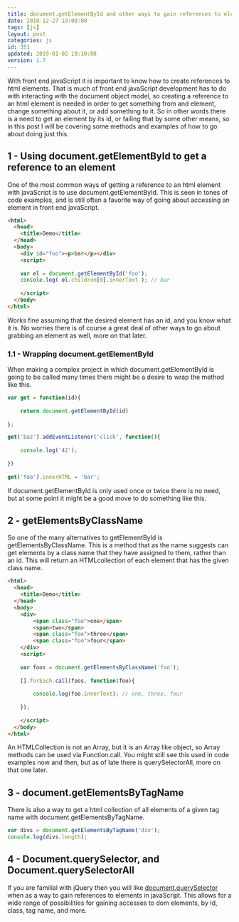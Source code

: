 ```yaml
---
title: document.getElementById and other ways to gain references to elements in javaScript
date: 2018-12-27 19:08:00
tags: [js]
layout: post
categories: js
id: 351
updated: 2019-01-02 19:10:08
version: 1.7
---
```


With front end javaScript it is important to know how to create references to html elements. That is much of front end javaScript development has to do with interacting with the document object model, so creating a reference to an html element is needed in order to get something from and element, change something about it, or add something to it. So in other words there is a need to get an element by its id, or failing that by some other means, so in this post I will be covering some methods and examples of how to go about doing just this.

<!-- more -->

## 1 - Using document.getElementById to get a reference to an element

One of the most common ways of getting a reference to an html element with javaScript is to use document.getElementById. This is seen in tones of code examples, and is still often a favorite way of going about accessing an element in front end javaScript.

```html
<html>
  <head>
    <title>Demo</title>
  </head>
  <body>
    <div id="foo"><p>bar</p></div>
    <script>
 
    var el = document.getElementById('foo');
    console.log( el.children[0].innerText ); // bar
 
    </script>
  </body>
</html>
```

Works fine assuming that the desired element has an id, and you know what it is. No worries there is of course a great deal of other ways to go about grabbing an element as well, more on that later.

### 1.1 - Wrapping document.getElementById

When making a complex project in which document.getElementById is going to be called many times there might be a desire to wrap the method like this.

```js
var get = function(id){
 
    return document.getElementById(id)
 
};

get('baz').addEventListener('click', function(){
 
    console.log('42');
 
})
 
get('foo').innerHTML = 'bar';
```

If document.getElementById is only used once or twice there is no need, but at some point it might be a good move to do something like this.

## 2 - getElementsByClassName

So one of the many alternatives to getElementById is getElementsByClassName. This is a method that as the name suggests can get elements by a class name that they have assigned to them, rather than an id. This will return an HTMLcollection of each element that has the given class name.

```html
<html>
  <head>
    <title>Demo</title>
  </head>
  <body>
    <div>
        <span class="foo">one</span>
        <span>two</span>
        <span class="foo">three</span>
        <span class="foo">four</span>
    </div>
    <script>
    
    var foos = document.getElementsByClassName('foo');
    
    [].forEach.call(foos, function(foo){
    
        console.log(foo.innerText); // one, three, four
    
    });
    
    </script>
  </body>
</html>
```

An HTMLCollection is not an Array, but it is an Array like object, so Array methods can be used via Function.call. You might still see this used in code examples now and then, but as of late there is querySelectorAll, more on that one later.

## 3 - document.getElementsByTagName

There is also a way to get a html collection of all elements of a given tag name with document.getElementsByTagName.

```js
var divs = document.getElementsByTagName('div');
console.log(divs.length);
```

## 4 - Document.querySelector, and Document.querySelectorAll

If you are familial with jQuery then you will like [document.querySelector](https://developer.mozilla.org/en-US/docs/Web/API/Document/querySelector) when as a way to gain references to elements in javaScript. This allows for a wide range of possibilities for gaining accesses to dom elements, by Id, class, tag name, and more.